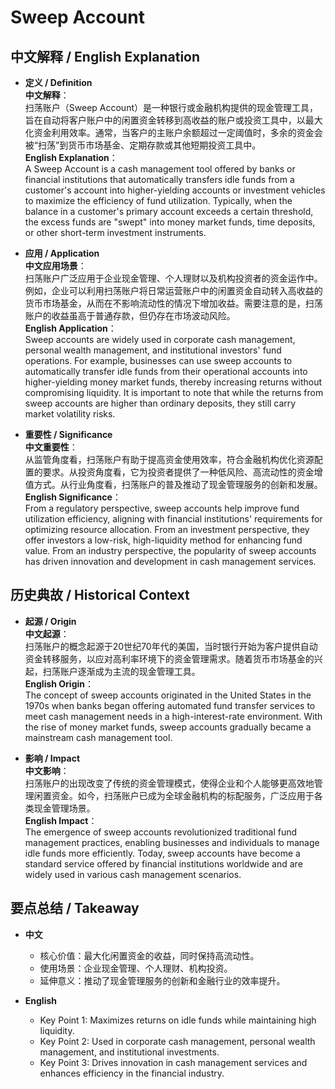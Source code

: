 # Sweep Account

## 中文解释 / English Explanation

* **定义 / Definition**  
  **中文解释**：  
  扫荡账户（Sweep Account）是一种银行或金融机构提供的现金管理工具，旨在自动将客户账户中的闲置资金转移到高收益的账户或投资工具中，以最大化资金利用效率。通常，当客户的主账户余额超过一定阈值时，多余的资金会被“扫荡”到货币市场基金、定期存款或其他短期投资工具中。  
  **English Explanation**：  
  A Sweep Account is a cash management tool offered by banks or financial institutions that automatically transfers idle funds from a customer's account into higher-yielding accounts or investment vehicles to maximize the efficiency of fund utilization. Typically, when the balance in a customer's primary account exceeds a certain threshold, the excess funds are "swept" into money market funds, time deposits, or other short-term investment instruments.

* **应用 / Application**  
  **中文应用场景**：  
  扫荡账户广泛应用于企业现金管理、个人理财以及机构投资者的资金运作中。例如，企业可以利用扫荡账户将日常运营账户中的闲置资金自动转入高收益的货币市场基金，从而在不影响流动性的情况下增加收益。需要注意的是，扫荡账户的收益虽高于普通存款，但仍存在市场波动风险。  
  **English Application**：  
  Sweep accounts are widely used in corporate cash management, personal wealth management, and institutional investors' fund operations. For example, businesses can use sweep accounts to automatically transfer idle funds from their operational accounts into higher-yielding money market funds, thereby increasing returns without compromising liquidity. It is important to note that while the returns from sweep accounts are higher than ordinary deposits, they still carry market volatility risks.

* **重要性 / Significance**  
  **中文重要性**：  
  从监管角度看，扫荡账户有助于提高资金使用效率，符合金融机构优化资源配置的要求。从投资角度看，它为投资者提供了一种低风险、高流动性的资金增值方式。从行业角度看，扫荡账户的普及推动了现金管理服务的创新和发展。  
  **English Significance**：  
  From a regulatory perspective, sweep accounts help improve fund utilization efficiency, aligning with financial institutions' requirements for optimizing resource allocation. From an investment perspective, they offer investors a low-risk, high-liquidity method for enhancing fund value. From an industry perspective, the popularity of sweep accounts has driven innovation and development in cash management services.

## 历史典故 / Historical Context

* **起源 / Origin**  
  **中文起源**：  
  扫荡账户的概念起源于20世纪70年代的美国，当时银行开始为客户提供自动资金转移服务，以应对高利率环境下的资金管理需求。随着货币市场基金的兴起，扫荡账户逐渐成为主流的现金管理工具。  
  **English Origin**：  
  The concept of sweep accounts originated in the United States in the 1970s when banks began offering automated fund transfer services to meet cash management needs in a high-interest-rate environment. With the rise of money market funds, sweep accounts gradually became a mainstream cash management tool.

* **影响 / Impact**  
  **中文影响**：  
  扫荡账户的出现改变了传统的资金管理模式，使得企业和个人能够更高效地管理闲置资金。如今，扫荡账户已成为全球金融机构的标配服务，广泛应用于各类现金管理场景。  
  **English Impact**：  
  The emergence of sweep accounts revolutionized traditional fund management practices, enabling businesses and individuals to manage idle funds more efficiently. Today, sweep accounts have become a standard service offered by financial institutions worldwide and are widely used in various cash management scenarios.

## 要点总结 / Takeaway

* **中文**  
  - 核心价值：最大化闲置资金的收益，同时保持高流动性。  
  - 使用场景：企业现金管理、个人理财、机构投资。  
  - 延伸意义：推动了现金管理服务的创新和金融行业的效率提升。

* **English**  
  - Key Point 1: Maximizes returns on idle funds while maintaining high liquidity.  
  - Key Point 2: Used in corporate cash management, personal wealth management, and institutional investments.  
  - Key Point 3: Drives innovation in cash management services and enhances efficiency in the financial industry.